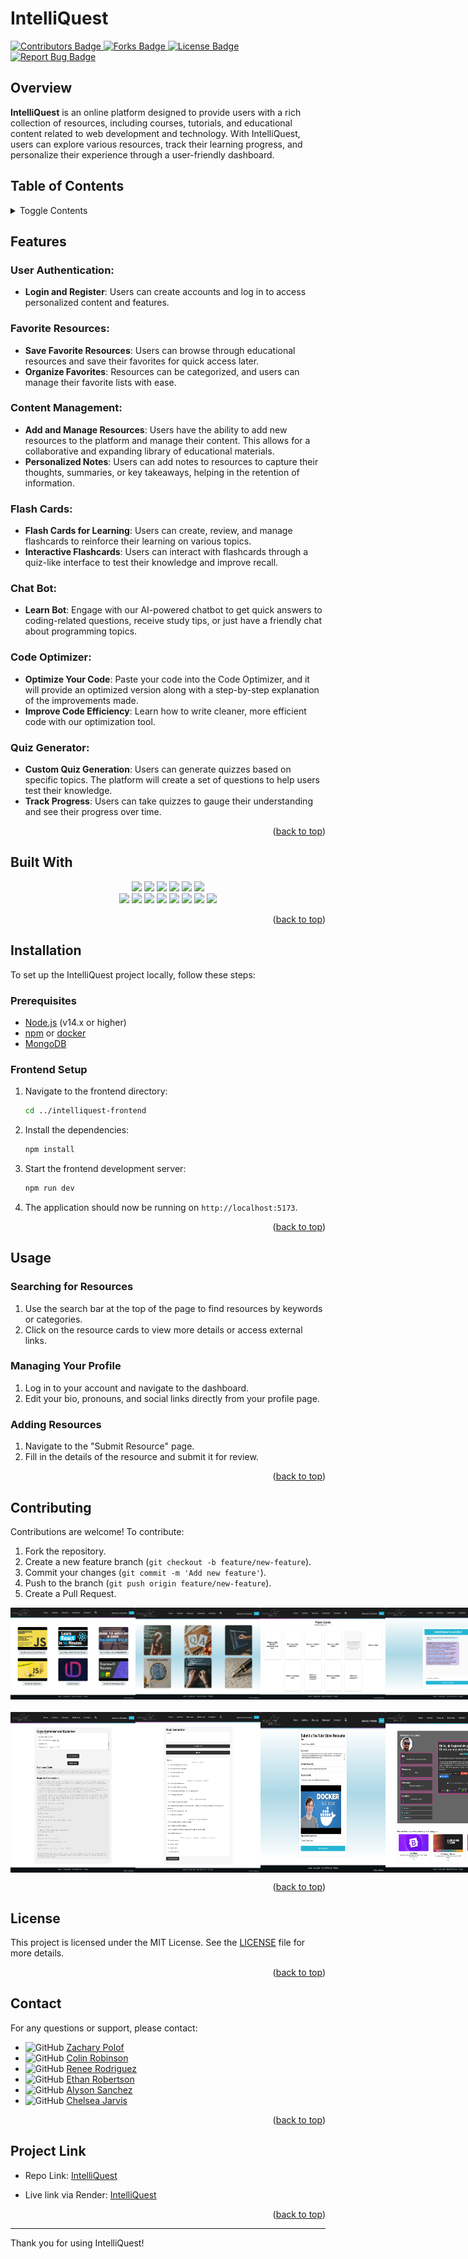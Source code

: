 # IntelliQuest
<a href="https://github.com/IVIonsters/IntelliQuest/graphs/contributors">
  <img src="https://img.shields.io/badge/Contributors-6-green" alt="Contributors Badge"/>
</a>
<a href="https://github.com/IVIonsters/IntelliQuest/forks">
  <img src="https://img.shields.io/badge/Forks-lightgreen" alt="Forks Badge"/>
</a>
<a href="https://github.com/IVIonsters/IntelliQuest/blob/main/LICENSE">
  <img src="https://img.shields.io/badge/License-MIT-blue" alt="License Badge"/>
</a>
<a href="https://github.com/IVIonsters/IntelliQuest/issues/new?labels=bug&template=bug-report---.md">
  <img src="https://img.shields.io/badge/Report_Bug-red" alt="Report Bug Badge"/>
</a>




## Overview

**IntelliQuest** is an online platform designed to provide users with a rich collection of resources, including courses, tutorials, and educational content related to web development and technology. With IntelliQuest, users can explore various resources, track their learning progress, and personalize their experience through a user-friendly dashboard.

## Table of Contents
<details>
  <summary>Toggle Contents</summary>
  <ol>
    <li><a href="#overview">Overview</a></li>
    <li><a href="#features">Features</a></li>
    <li><a href="#built-with">Built With</a></li>
    <li><a href="#installation">Installation</a></li>
    <li><a href="#usage">Usage</a></li>
    <li><a href="#contributing">Contributing</a></li>
    <li><a href="#license">License</a></li>
    <li><a href="#contact">Contact</a></li>
    <li><a href="#project-link">Project Link</a></li>
  </ol>
</details>

## Features

### User Authentication:
- **Login and Register**: Users can create accounts and log in to access personalized content and features.

### Favorite Resources:
- **Save Favorite Resources**: Users can browse through educational resources and save their favorites for quick access later.
- **Organize Favorites**: Resources can be categorized, and users can manage their favorite lists with ease.

### Content Management:
- **Add and Manage Resources**: Users have the ability to add new resources to the platform and manage their content. This allows for a collaborative and expanding library of educational materials.
- **Personalized Notes**: Users can add notes to resources to capture their thoughts, summaries, or key takeaways, helping in the retention of information.

### Flash Cards:
- **Flash Cards for Learning**: Users can create, review, and manage flashcards to reinforce their learning on various topics.
- **Interactive Flashcards**: Users can interact with flashcards through a quiz-like interface to test their knowledge and improve recall.

### Chat Bot:
- **Learn Bot**: Engage with our AI-powered chatbot to get quick answers to coding-related questions, receive study tips, or just have a friendly chat about programming topics.

### Code Optimizer:
- **Optimize Your Code**: Paste your code into the Code Optimizer, and it will provide an optimized version along with a step-by-step explanation of the improvements made.
- **Improve Code Efficiency**: Learn how to write cleaner, more efficient code with our optimization tool.

### Quiz Generator:
- **Custom Quiz Generation**: Users can generate quizzes based on specific topics. The platform will create a set of questions to help users test their knowledge.
- **Track Progress**: Users can take quizzes to gauge their understanding and see their progress over time.

<p align="right">(<a href="#intelliquest">back to top</a>)</p>

## Built With

<div align="center">

  <img src="https://img.shields.io/badge/Vite-646CFF?style=for-the-badge&logo=vite&logoColor=white"/>
  <img src="https://img.shields.io/badge/JWT-000000?style=for-the-badge&logo=jsonwebtokens&logoColor=white"/>
  <img src="https://img.shields.io/badge/CSS%20Modules-000000?style=for-the-badge&logo=css3&logoColor=white"/>
  <img src="https://img.shields.io/badge/Axios-5A29E4?style=for-the-badge&logo=axios&logoColor=white"/>
  <img src="https://img.shields.io/badge/React%20Router-CA4245?style=for-the-badge&logo=react-router&logoColor=white"/>
  <img src="https://img.shields.io/badge/Redux-764ABC?style=for-the-badge&logo=redux&logoColor=white"/>

</div>

<div align="center">

  <img src="https://img.shields.io/badge/React-20232A?style=for-the-badge&logo=react&logoColor=61DAFB"/>
  <img src="https://img.shields.io/badge/JavaScript-F7DF1E?style=for-the-badge&logo=javascript&logoColor=black"/>
  <img src="https://img.shields.io/badge/Node.js-43853D?style=for-the-badge&logo=node.js&logoColor=white"/>
  <img src="https://img.shields.io/badge/Express.js-000000?style=for-the-badge&logo=express&logoColor=white"/>
  <img src="https://img.shields.io/badge/MongoDB-4EA94B?style=for-the-badge&logo=mongodb&logoColor=white"/>
  <img src="https://img.shields.io/badge/Mongoose-880000?style=for-the-badge&logo=mongoose&logoColor=white"/>
  <img src="https://img.shields.io/badge/Render-46E3B7?style=for-the-badge&logo=render&logoColor=white"/>
  <img src="https://img.shields.io/badge/Docker-2496ED?style=for-the-badge&logo=docker&logoColor=white"/>

</div>

<p align="right">(<a href="#intelliquest">back to top</a>)</p>

## Installation

To set up the IntelliQuest project locally, follow these steps:

### Prerequisites

- [Node.js](https://nodejs.org/) (v14.x or higher)
- [npm](https://www.npmjs.com/) or [docker](https://www.docker.com/)
- [MongoDB](https://www.mongodb.com/)

### Frontend Setup

1. Navigate to the frontend directory:

    ```bash
    cd ../intelliquest-frontend
    ```

2. Install the dependencies:

    ```bash
    npm install
    ```

3. Start the frontend development server:

    ```bash
    npm run dev
    ```

4. The application should now be running on `http://localhost:5173`.

<p align="right">(<a href="#intelliquest">back to top</a>)</p>

## Usage

### Searching for Resources

1. Use the search bar at the top of the page to find resources by keywords or categories.
2. Click on the resource cards to view more details or access external links.

### Managing Your Profile

1. Log in to your account and navigate to the dashboard.
2. Edit your bio, pronouns, and social links directly from your profile page.

### Adding Resources

1. Navigate to the "Submit Resource" page.
2. Fill in the details of the resource and submit it for review.

<p align="right">(<a href="#intelliquest">back to top</a>)</p>

## Contributing

Contributions are welcome! To contribute:

1. Fork the repository.
2. Create a new feature branch (`git checkout -b feature/new-feature`).
3. Commit your changes (`git commit -m 'Add new feature'`).
4. Push to the branch (`git push origin feature/new-feature`).
5. Create a Pull Request.

<div style="display: flex; justify-content: space-around; margin-bottom: 20px;">
  <img src="./intelliquest-frontend/src/assets/readme/screencapture-intelliquest-onrender-2024-08-12-23_36_17.png" style="max-width: 200px; height: auto;" />
  <img src="./intelliquest-frontend/src/assets/readme/screencapture-intelliquest-onrender-activities-2024-08-12-23_36_27.png" style="max-width: 200px; height: auto;" />
  <img src="./intelliquest-frontend/src/assets/readme/screencapture-intelliquest-onrender-flashcards-2024-08-12-23_39_49.png" style="max-width: 200px; height: auto;" />
  <img src="./intelliquest-frontend/src/assets/readme/screencapture-intelliquest-onrender-learnbot-2024-08-12-23_40_44.png" style="max-width: 200px; height: auto;" />
</div>

<div style="display: flex; justify-content: space-around;">
  <img src="./intelliquest-frontend/src/assets/readme/screencapture-intelliquest-onrender-optimize-2024-08-12-23_40_22.png" style="max-width: 200px; height: auto;" />
  <img src="./intelliquest-frontend/src/assets/readme/screencapture-intelliquest-onrender-quiz-2024-08-12-23_39_31.png" style="max-width: 200px; height: auto;" />
  <img src="./intelliquest-frontend/src/assets/readme/screencapture-intelliquest-onrender-submit-resource-2024-08-12-23_37_48.png" style="max-width: 200px; height: auto;" />
  <img src="./intelliquest-frontend/src/assets/readme/screencapture-intelliquest-onrender-userdashboard-2024-08-12-23_38_06.png" style="max-width: 200px; height: auto;" />
</div>



<p align="right">(<a href="#intelliquest">back to top</a>)</p>

## License

This project is licensed under the MIT License. See the [LICENSE](LICENSE) file for more details.

<p align="right">(<a href="#intelliquest">back to top</a>)</p>

## Contact

For any questions or support, please contact:
- ![GitHub](https://img.shields.io/badge/GitHub-181717?style=social&logo=github) [Zachary Polof](https://github.com/IVIonsters)
- ![GitHub](https://img.shields.io/badge/GitHub-181717?style=social&logo=github) [Colin Robinson](https://github.com/Splash1972)
- ![GitHub](https://img.shields.io/badge/GitHub-181717?style=social&logo=github) [Renee Rodriguez](https://github.com/ReneeRod333)
- ![GitHub](https://img.shields.io/badge/GitHub-181717?style=social&logo=github) [Ethan Robertson](https://github.com/Ethan-Robertson)
- ![GitHub](https://img.shields.io/badge/GitHub-181717?style=social&logo=github) [Alyson Sanchez](https://github.com/frogiington)
- ![GitHub](https://img.shields.io/badge/GitHub-181717?style=social&logo=github) [Chelsea Jarvis](https://github.com/Jarvisismy-copilot)

<p align="right">(<a href="#intelliquest">back to top</a>)</p>

## Project Link

* Repo Link: [IntelliQuest](https://github.com/IVIonsters/IntelliQuest)

* Live link via Render: [IntelliQuest](https://intelliquest.onrender.com/)

<p align="right">(<a href="#intelliquest">back to top</a>)</p>

---

Thank you for using IntelliQuest!
